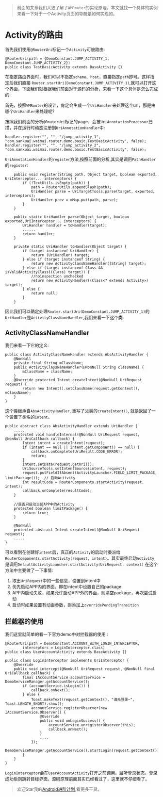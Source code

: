 >前面的文章我们大致了解了`WMRouter`的实现原理，本文就找一个具体的实例来看一下对于一个Activity页面的导航是如何实现的。

# Activity的路由

首先我们使用`@RouterUri`标记一个`Activity`可被路由: 

```
@RouterUri(path = {DemoConstant.JUMP_ACTIVITY_1, DemoConstant.JUMP_ACTIVITY_2})
public class TestBasicActivity extends BaseActivity {}
```

在指定路由界面时，我们可以不指定`scheme`、`host`，直接指定`path`即可。这样指定后我们直接 `Router.startUri(DemoConstant.JUMP_ACTIVITY_1)`,就可以打开这个界面，下面我们就根据我们前面对于源码的分析，来看一下这个具体是怎么完成的:

首先，按照`WMRouter`的设计，肯定会生成一个`UriHandler`来处理这个uri，那是由哪个`UriHandler`来处理呢?

按照我们前面的分析`@RouterUri`标记的page，会被`UriAnnotationProcessor`扫描，并在运行时动态注册到`UriAnnotationHandler`中:

```
handler.register("", "", "/jump_activity_1", "com.sankuai.waimai.router.demo.basic.TestBasicActivity", false);
handler.register("", "", "/jump_activity_2", "com.sankuai.waimai.router.demo.basic.TestBasicActivity", false);
```

`UriAnnotationHandler`的`register`方法,按照前面的分析,其实是调用`PathHandler`的`register`:

```
    public void register(String path, Object target, boolean exported, UriInterceptor... interceptors) {
        if (!TextUtils.isEmpty(path)) {
            path = RouterUtils.appendSlash(path);
            UriHandler parse = UriTargetTools.parse(target, exported, interceptors);
            UriHandler prev = mMap.put(path, parse);
        }
    }

    public static UriHandler parse(Object target, boolean exported,UriInterceptor... interceptors) {
        UriHandler handler = toHandler(target);
        ......
        return handler;
    }

    private static UriHandler toHandler(Object target) {
        if (target instanceof UriHandler) {
            return (UriHandler) target;
        } else if (target instanceof String) {
            return new ActivityClassNameHandler((String) target);
        } else if (target instanceof Class && isValidActivityClass((Class) target)) {
            //noinspection unchecked
            return new ActivityHandler((Class<? extends Activity>) target);
        } else {
            return null;
        }
    }
```

因此我们可以确定处理`Router.startUri(DemoConstant.JUMP_ACTIVITY_1)`的`UriHandler`是`ActivityClassNameHandler`,我们来看一下这个类:

## ActivityClassNameHandler

我们来看一下它的定义:

```
public class ActivityClassNameHandler extends AbsActivityHandler {
    @NonNull
    private final String mClassName;
    public ActivityClassNameHandler(@NonNull String className) {
        mClassName = className;
    }
    @Override protected Intent createIntent(@NonNull UriRequest request) {
        return new Intent().setClassName(request.getContext(), mClassName);
    }
}
```

这个类继承自`AbsActivityHandler`, 重写了父类的`createIntent()`, 就是返回了一个设置了类名的`intent`。

```
public abstract class AbsActivityHandler extends UriHandler {
    .....
    protected void handleInternal(@NonNull UriRequest request, @NonNull UriCallback callback) {
        Intent intent = createIntent(request);
        if (intent == null || intent.getComponent() == null) {
            callback.onComplete(UriResult.CODE_ERROR);
            return;
        }
        intent.setData(request.getUri());
        UriSourceTools.setIntentSource(intent, request);
        request.putFieldIfAbsent(ActivityLauncher.FIELD_LIMIT_PACKAGE, limitPackage());  // 启动Activity
        int resultCode = RouterComponents.startActivity(request, intent);
        callback.onComplete(resultCode);
    }

    //是否只启动当前APP中的Activity
    protected boolean limitPackage() {
        return true;
    }

    @NonNull
    protected abstract Intent createIntent(@NonNull UriRequest request);
    .....
}
```

可以看到在创建好`intent`后，真正的`Activity`的启动时委派给`RouterComponents.startActivity(request, intent)`。其实最终启动`Activity`是调用`DefaultActivityLauncher.startActivity(UriRequest, context)`
在这个方法中主要做了一下事情:

1. 取出`UriRequest`中的一些信息，设置到intent中
2. 优先启动APP内的界面。即在intent中设置自己的package
3. APP内启动失败，如果允许启动APP外的界面，则清空package，再次尝试启动
4. 启动时如果设置有动画参数，则添加上`overridePendingTransition`

## 拦截器的使用

我们这里就简单的看一下官方demo中对拦截器的使用 :

```
@RouterUri(path = DemoConstant.ACCOUNT_WITH_LOGIN_INTERCEPTOR,
        interceptors = LoginInterceptor.class)
public class UserAccountActivity extends BaseActivity {}

public class LoginInterceptor implements UriInterceptor {
    @Override
    public void intercept(@NonNull UriRequest request, @NonNull final UriCallback callback) {
        final IAccountService accountService = DemoServiceManager.getAccountService();
        if (accountService.isLogin()) {
            callback.onNext();
        } else {
            Toast.makeText(request.getContext(), "请先登录~", Toast.LENGTH_SHORT).show();
            accountService.registerObserver(new IAccountService.Observer() {
                @Override
                public void onLoginSuccess() {
                    accountService.unregisterObserver(this);
                    callback.onNext();
                }
                ....
            });
            DemoServiceManager.getAccountService().startLogin(request.getContext());
        }
    }
}
```

`LoginInterceptor`会在`UserAccountActivity`打开之前调用。监听登录状态，登录成功后则跳转目标界面。源码原理前面其实已经看过了，这里就不仔细看了。

>欢迎Star我的[Android进阶计划](https://github.com/SusionSuc/AdvancedAndroid),看更多干货。

